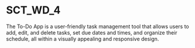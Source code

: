 # SCT_WD_4
The To-Do App is a user-friendly task management tool that allows users to add, edit, and delete tasks, set due dates and times, and organize their schedule, all within a visually appealing and responsive design.
